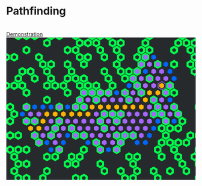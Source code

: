 # Pathfinding
</br>
<a href="https://vincent-terpstra.github.io"/>Demonstration</a>

<img src="ScreenShot2019-09-27.png">
